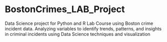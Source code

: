 # BostonCrimes_LAB_Project
Data Science project for Python and R Lab Course using Boston crime incident data. Analyzing variables to identify trends, patterns, and insights in criminal incidents using Data Science techniques and visualization
